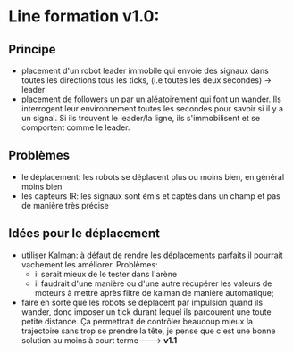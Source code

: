 # Line formation v1.0:
## Principe
* placement d'un robot leader immobile qui envoie des signaux dans toutes les directions tous les ticks, (i.e toutes les deux secondes) -> leader
* placement de followers un par un aléatoirement qui font un wander. Ils interrogent leur environnement toutes les secondes pour savoir si il y a un signal. Si ils trouvent le leader/la ligne, ils s'immobilisent et se comportent comme le leader.

## Problèmes
* le déplacement: les robots se déplacent plus ou moins bien, en général moins bien
* les capteurs IR: les signaux sont émis et captés dans un champ et pas de manière très précise

## Idées pour le déplacement
* utiliser Kalman: à défaut de rendre les déplacements parfaits il pourrait vachement les améliorer. Problèmes:
    - il serait mieux de le tester dans l'arène
    - il faudrait d'une manière ou d'une autre récupérer les valeurs de moteurs à mettre après filtre de kalman de manière automatique;
* faire en sorte que les robots se déplacent par impulsion quand ils wander, donc imposer un tick durant lequel ils parcourent une toute petite distance. Ça permettrait de contrôler beaucoup mieux la trajectoire sans trop se prendre la tête, je pense que c'est une bonne solution au moins à court terme ---> **v1.1**